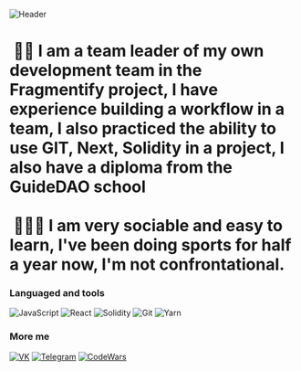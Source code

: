 ![Header](https://www.krojac.com/wp-content/uploads/2017/05/frontend-developer-1920x400.png)


#  👨‍💻 I am a team leader of my own development team in the Fragmentify project, I have experience building a workflow in a team, I also practiced the ability to use GIT, Next, Solidity in a project, I also have a diploma from the GuideDAO school <br> <br> 🙋🏼‍♂️ I am very sociable and easy to learn, I've been doing sports for half a year now, I'm not confrontational. 

### Languaged and tools

![JavaScript](https://img.shields.io/badge/-JavaScript-090909?style=for-the-badge&logo=JavaScript&logoColor=E9D54D)
![React](https://img.shields.io/badge/-React-090909?style=for-the-badge&logo=React&logoColor=47c5FB)
![Solidity](https://img.shields.io/badge/-Solidity-090909?style=for-the-badge&logo=Solidity&logoColor=47c5FB)
![Git](https://img.shields.io/badge/-Git-090909?style=for-the-badge&logo=Git&logoColor=orange)
![Yarn](https://img.shields.io/badge/-Yarn-090909?style=for-the-badge&logo=yarn&logoColor=blue)





### More me

[![VK](https://img.shields.io/badge/VK-090909?style=for-the-badge&logo=Vk&logoColor=blue)](https://vk.com/kotnarys)
[![Telegram](https://img.shields.io/badge/Telegram-090909?style=for-the-badge&logo=telegram&logoColor=47c5FB)](https://t.me/kotnarys)
[![CodeWars](https://img.shields.io/badge/CodeWars-090909?style=for-the-badge&logo=codewars&logoColor=orange)](https://www.codewars.com/users/kotnarys)
